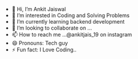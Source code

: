- 👋 Hi, I’m Ankit Jaiswal
- 👀 I’m interested in Coding and Solving Problems
- 🌱 I’m currently learning backend development
- 💞️ I’m looking to collaborate on ...
- 📫 How to reach me ...@ankitjais_19 on  instagram
- 😄 Pronouns: Tech guy
- ⚡ Fun fact: I Love Coding..

<!---
ankitjaiswal2407/ankitjaiswal2407 is a ✨ special ✨ repository because its `README.md` (this file) appears on your GitHub profile.
You can click the Preview link to take a look at your changes.
--->
